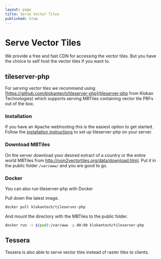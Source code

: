 ```yaml
---
layout: page
title: Serve Vector Tiles
published: true
---
```


# Serve Vector Tiles

We provide a free and fast CDN for accessing the vector tiles.
But you have the choice to self host the vector tiles if you want to.

## tileserver-php

For serving vector tiles we recommend using
[https://github.com/klokantech/tileserver-php](tileserver-php from Klokan Technologies)
which supports serving MBTiles containing vector tile PBFs out of the box.

### Installation

If you have an Apache webhosting this is the easiest option to get started.
Follow the [installation instructions](https://github.com/klokantech/tileserver-php#installation) to set
up tileserver-php on your server.

### Download MBTiles

On the server download your desired extract of a country or the
entire world MBTiles from http://osm2vectortiles.org/data/download.html.
Put it in the public folder `/var/www/` and you are good to go.

### Docker

You can also run tileserver-php with Docker

Pull down the latest image.

```bash
docker pull klokantech/tileserver-php
```

And mount the directory with the MBTiles to the public folder.

```bash
docker run -v $(pwd):/var/www -p 80:80 klokantech/tileserver-php
```

## Tessera

Tessera is also able to serve vector tiles instead of raster tiles to clients.
